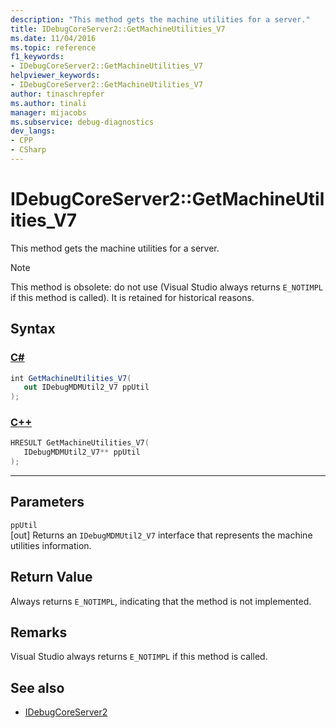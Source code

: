 ```yaml
---
description: "This method gets the machine utilities for a server."
title: IDebugCoreServer2::GetMachineUtilities_V7
ms.date: 11/04/2016
ms.topic: reference
f1_keywords:
- IDebugCoreServer2::GetMachineUtilities_V7
helpviewer_keywords:
- IDebugCoreServer2::GetMachineUtilities_V7
author: tinaschrepfer
ms.author: tinali
manager: mijacobs
ms.subservice: debug-diagnostics
dev_langs:
- CPP
- CSharp
---
```

# IDebugCoreServer2::GetMachineUtilities_V7

This method gets the machine utilities for a server.

> [!NOTE]
> This method is obsolete: do not use (Visual Studio always returns `E_NOTIMPL` if this method is called). It is retained for historical reasons.

## Syntax

### [C#](#tab/csharp)
```csharp
int GetMachineUtilities_V7(
   out IDebugMDMUtil2_V7 ppUtil
);
```
### [C++](#tab/cpp)
```cpp
HRESULT GetMachineUtilities_V7(
   IDebugMDMUtil2_V7** ppUtil
);
```
---

## Parameters
`ppUtil`\
[out] Returns an `IDebugMDMUtil2_V7` interface that represents the machine utilities information.

## Return Value
 Always returns `E_NOTIMPL`, indicating that the method is not implemented.

## Remarks
 Visual Studio always returns `E_NOTIMPL` if this method is called.

## See also
- [IDebugCoreServer2](../../../extensibility/debugger/reference/idebugcoreserver2.md)
